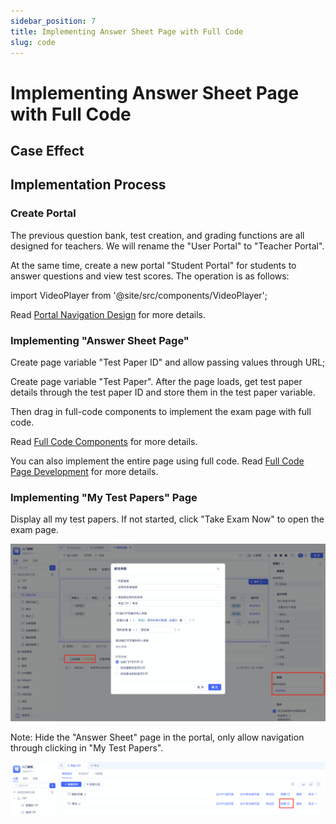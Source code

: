 ```yaml
---
sidebar_position: 7
title: Implementing Answer Sheet Page with Full Code
slug: code
---
```

# Implementing Answer Sheet Page with Full Code

## Case Effect

<VideoPlayer relatePath="/docs/tutorial/code_effect.mp4" />

## Implementation Process

### Create Portal

The previous question bank, test creation, and grading functions are all designed for teachers. We will rename the "User Portal" to "Teacher Portal".

At the same time, create a new portal "Student Portal" for students to answer questions and view test scores. The operation is as follows:

import VideoPlayer from '@site/src/components/VideoPlayer';

<VideoPlayer relatePath="/docs/tutorial/code_create_shell.mp4" />

Read [Portal Navigation Design](../../devguide/portal-and-page-development/portal-navigation-design) for more details.

### Implementing "Answer Sheet Page"

Create page variable "Test Paper ID" and allow passing values through URL;

Create page variable "Test Paper". After the page loads, get test paper details through the test paper ID and store them in the test paper variable.

<VideoPlayer relatePath="/docs/tutorial/code_page_var.mp4" />

Then drag in full-code components to implement the exam page with full code.

<VideoPlayer relatePath="/docs/tutorial/code_component.mp4" />

Read [Full Code Components](../../devguide/using-functional-components-in-pages/full-code-components) for more details.

You can also implement the entire page using full code. Read [Full Code Page Development](../../devguide/portal-and-page-development/full-code-page-development) for more details.

### Implementing "My Test Papers" Page

Display all my test papers. If not started, click "Take Exam Now" to open the exam page.

![](../img/code_173517.png)


Note: Hide the "Answer Sheet" page in the portal, only allow navigation through clicking in "My Test Papers".

![](../img/code_091249.png)